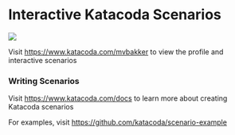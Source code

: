 # Interactive Katacoda Scenarios

[![](http://shields.katacoda.com/katacoda/mvbakker/count.svg)](https://www.katacoda.com/mvbakker "Get your profile on Katacoda.com")

Visit https://www.katacoda.com/mvbakker to view the profile and interactive scenarios

### Writing Scenarios
Visit https://www.katacoda.com/docs to learn more about creating Katacoda scenarios

For examples, visit https://github.com/katacoda/scenario-example
